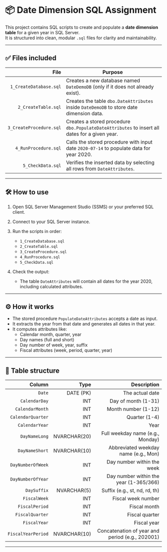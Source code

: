 # 📦 Date Dimension SQL Assignment

This project contains SQL scripts to create and populate a **date dimension table** for a given year in SQL Server.  
It is structured into clean, modular `.sql` files for clarity and maintainability.

---

## ✅ **Files included**

| File                        | Purpose                                                                                     |
|----------------------------:|----------------------------------------------------------------------------------------------|
| `1_CreateDatabase.sql`      | Creates a new database named `DateDemoDB` (only if it does not already exist).               |
| `2_CreateTable.sql`        | Creates the table `dbo.DateAttributes` inside `DateDemoDB` to store date dimension data.     |
| `3_CreateProcedure.sql`    | Creates a stored procedure `dbo.PopulateDateAttributes` to insert all dates for a given year.|
| `4_RunProcedure.sql`       | Calls the stored procedure with input date `2020-07-14` to populate data for year 2020.      |
| `5_CheckData.sql`         | Verifies the inserted data by selecting all rows from `DateAttributes`.                      |

---

## 🛠 **How to use**

1. Open SQL Server Management Studio (SSMS) or your preferred SQL client.
2. Connect to your SQL Server instance.
3. Run the scripts in order:
   - `1_CreateDatabase.sql`
   - `2_CreateTable.sql`
   - `3_CreateProcedure.sql`
   - `4_RunProcedure.sql`
   - `5_CheckData.sql`

4. Check the output:  
   - The table `DateAttributes` will contain all dates for the year 2020, including calculated attributes.

---

## ⚙️ **How it works**
- The stored procedure `PopulateDateAttributes` accepts a date as input.
- It extracts the year from that date and generates all dates in that year.
- It computes attributes like:
  - Calendar month, quarter, year
  - Day names (full and short)
  - Day number of week, year, suffix
  - Fiscal attributes (week, period, quarter, year)

---

## 📅 **Table structure**

| Column              | Type          | Description                                         |
|--------------------:|--------------:|----------------------------------------------------:|
| `Date`              | DATE (PK)     | The actual date                                    |
| `CalendarDay`       | INT           | Day of month (1-31)                                |
| `CalendarMonth`     | INT           | Month number (1-12)                                |
| `CalendarQuarter`   | INT           | Quarter (1-4)                                      |
| `CalendarYear`      | INT           | Year                                               |
| `DayNameLong`       | NVARCHAR(20)  | Full weekday name (e.g., Monday)                   |
| `DayNameShort`      | NVARCHAR(10)  | Abbreviated weekday name (e.g., Mon)               |
| `DayNumberOfWeek`   | INT           | Day number within the week                          |
| `DayNumberOfYear`   | INT           | Day number within the year (1-365/366)             |
| `DaySuffix`         | NVARCHAR(5)   | Suffix (e.g., st, nd, rd, th)                      |
| `FiscalWeek`        | INT           | Fiscal week number                                 |
| `FiscalPeriod`      | INT           | Fiscal month                                       |
| `FiscalQuarter`     | INT           | Fiscal quarter                                     |
| `FiscalYear`        | INT           | Fiscal year                                        |
| `FiscalYearPeriod`  | NVARCHAR(10)  | Concatenation of year and period (e.g., 202001)    |

---
